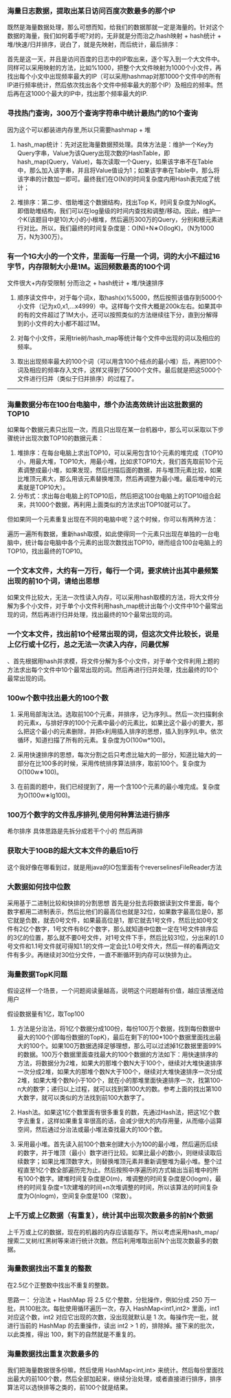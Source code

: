 ### 海量日志数据，提取出某日访问百度次数最多的那个IP
既然是海量数据处理，那么可想而知，给我们的数据那就一定是海量的。针对这个数据的海量，我们如何着手呢?对的，无非就是分而治之/hash映射 + hash统计 + 堆/快速/归并排序，说白了，就是先映射，而后统计，最后排序：

首先是这一天，并且是访问百度的日志中的IP取出来，逐个写入到一个大文件中。同样可以采用映射的方法，比如%1000，把整个大文件映射为1000个小文件，再找出每个小文中出现频率最大的IP（可以采用hashmap对那1000个文件中的所有IP进行频率统计，然后依次找出各个文件中频率最大的那个IP）及相应的频率。然后再在这1000个最大的IP中，找出那个频率最大的IP.

### 寻找热门查询，300万个查询字符串中统计最热门的10个查询
因为这个可以都装进内存里,所以只需要hashmap + 堆

1. hash_map统计：先对这批海量数据预处理。具体方法是：维护一个Key为Query字串，Value为该Query出现次数的HashTable，即hash_map(Query，Value)，每次读取一个Query，如果该字串不在Table中，那么加入该字串，并且将Value值设为1；如果该字串在Table中，那么将该字串的计数加一即可。最终我们在O(N)的时间复杂度内用Hash表完成了统计；

2. 堆排序：第二步、借助堆这个数据结构，找出Top K，时间复杂度为NlogK。即借助堆结构，我们可以在log量级的时间内查找和调整/移动。因此，维护一个K(该题目中是10)大小的小根堆，然后遍历300万的Query，分别和根元素进行对比。所以，我们最终的时间复杂度是：O(N)+N∗O(logK)，（N为1000万，N为300万）。


### 有一个1G大小的一个文件，里面每一行是一个词，词的大小不超过16字节，内存限制大小是1M。返回频数最高的100个词
文件很大+内存受限制 
分而治之 + hash统计 + 堆/快速排序

1. 顺序读文件中，对于每个词x，取hash(x)%5000，然后按照该值存到5000个小文件（记为x0,x1,...x4999）中。这样每个文件大概是200k左右。如果其中的有的文件超过了1M大小，还可以按照类似的方法继续往下分，直到分解得到的小文件的大小都不超过1M。

2. 对每个小文件，采用trie树/hash_map等统计每个文件中出现的词以及相应的频率。

3. 取出出现频率最大的100个词（可以用含100个结点的最小堆）后，再把100个词及相应的频率存入文件，这样又得到了5000个文件。最后就是把这5000个文件进行归并（类似于归并排序）的过程了。

--- 


### 海量数据分布在100台电脑中，想个办法高效统计出这批数据的TOP10
如果每个数据元素只出现一次，而且只出现在某一台机器中，那么可以采取以下步骤统计出现次数TOP10的数据元素：

1. 堆排序：在每台电脑上求出TOP10，可以采用包含10个元素的堆完成（TOP10小，用最大堆，TOP10大，用最小堆，比如求TOP10大，我们首先取前10个元素调整成最小堆，如果发现，然后扫描后面的数据，并与堆顶元素比较，如果比堆顶元素大，那么用该元素替换堆顶，然后再调整为最小堆。最后堆中的元素就是TOP10大）。
2. 分布式：求出每台电脑上的TOP10后，然后把这100台电脑上的TOP10组合起来，共1000个数据，再利用上面类似的方法求出TOP10就可以了。

但如果同一个元素重复出现在不同的电脑中呢？这个时候，你可以有两种方法：

遍历一遍所有数据，重新hash取摸，如此使得同一个元素只出现在单独的一台电脑中，统计每台电脑中各个元素的出现次数找出TOP10，继而组合100台电脑上的TOP10，找出最终的TOP10。




### 一个文本文件，大约有一万行，每行一个词，要求统计出其中最频繁出现的前10个词，请给出思想
如果文件比较大，无法一次性读入内存，可以采用hash取模的方法，将大文件分解为多个小文件，对于单个小文件利用hash_map统计出每个小文件中10个最常出现的词，然后再进行归并处理，找出最终的10个最常出现的词。


### 一个文本文件，找出前10个经常出现的词，但这次文件比较长，说是上亿行或十亿行，总之无法一次读入内存，问最优解
、首先根据用hash并求模，将文件分解为多个小文件，对于单个文件利用上题的方法求出每个文件中10个最常出现的词。然后再进行归并处理，找出最终的10个最常出现的词。


### 100w个数中找出最大的100个数
1. 采用局部淘汰法。选取前100个元素，并排序，记为序列L。然后一次扫描剩余的元素x，与排好序的100个元素中最小的元素比，如果比这个最小的要大，那么把这个最小的元素删除，并把x利用插入排序的思想，插入到序列L中。依次循环，知道扫描了所有的元素。复杂度为O(100w*100)。

2. 采用快速排序的思想，每次分割之后只考虑比轴大的一部分，知道比轴大的一部分在比100多的时候，采用传统排序算法排序，取前100个。复杂度为O(100w∗100)。

3. 在前面的题中，我们已经提到了，用一个含100个元素的最小堆完成。复杂度为O(100w∗lg100)。


### 100万个数字的文件乱序排列,使用何种算法进行排序
希尔排序 具体思路是先拆分成若干个小的 然后再排


### 获取大于10GB的超大文本文件的最后10行
这个我好像在哪看到过，就是用java的IO包里面有个reverselinesFileReader方法

### 大数据如何找中位数
采用基于二进制比较和快排的分割思想 
首先是分批去将数据读到文件里面，每个数字都用二进制表示，然后比他们的最高位也就是32位，如果数字最高位是0，那它就是负数，就去0号文件，如果最高位是1，那它就去1号文件，然后比如0号文件有2亿个数字，1号文件有8亿个数字，那么就知道中位数一定在1号文件排序后的3亿的位置，那么就不要0号文件，对1号文件下手，然后比较31位，分出来的1.0号文件和1.1号文件就可得知1.1的文件一定会比1.0号文件大，然后一样的看两边文件有多少。再继续对30位分文件，一直不断循环到内存可以快排为止。


### 海量数据TopK问题
假设这样一个场景，一个问题阅读量越高，说明这个问题越有价值，越应该推送给用户

假设数据量有1亿，取Top100
1. 方法是分治法，将1亿个数据分成100份，每份100万个数据，找到每份数据中最大的100个(即每份数据的TopK)，最后在剩下的100*100个数据里面找出最大的100个。如果100万数据选择足够理想，那么可以过滤掉1亿数据里面99%的数据。100万个数据里面查找最大的100个数据的方法如下：用快速排序的方法，将数据分为2堆，如果大的那堆个数N大于100个，继续对大堆快速排序一次分成2堆，如果大的那堆个数N大于100个，继续对大堆快速排序一次分成2堆，如果大堆个数N小于100个，就在小的那堆里面快速排序一次，找第100-n大的数字；递归以上过程，就可以找到第100大的数。参考上面的找出第100大数字，就可以类似的方法找到前100大数字了。
   
2. Hash法。如果这1亿个数里面有很多重复的数，先通过Hash法，把这1亿个数字去重复，这样如果重复率很高的话，会减少很大的内存用量，从而缩小运算空间，然后通过分治法或最小堆法查找最大的100个数。
   
3. 采用最小堆。首先读入前100个数来创建大小为100的最小堆，然后遍历后续的数字，并于堆顶（最小）数字进行比较。如果比最小的数小，则继续读取后续数字；如果比堆顶数字大，则替换堆顶元素并重新调整堆为最小堆。整个过程直至1亿个数全部遍历完为止。然后按照中序遍历的方式输出当前堆中的所有100个数字。建堆时间复杂度是O(m)，堆调整的时间复杂度是O(logm)，最终的时间复杂度=1次建堆的时间+n次堆调整的时间，所以该算法的时间复杂度为O(nlogm)，空间复杂度是100（常数）。



### 上千万或上亿数据（有重复），统计其中出现次数最多的前N个数据
上千万或上亿的数据，现在的机器的内存应该能存下。所以考虑采用hash_map/搜索二叉树/红黑树等来进行统计次数。然后利用堆取出前N个出现次数最多的数据。


### 海量数据找出不重复的整数
在2.5亿个正整数中找出不重复的整数。

思路一：
分治法 + HashMap 
将 2.5 亿个整数，分批操作，例如分成 250 万一批，共100批次。每批使用循环遍历一次，存入 HashMap<int1,int2> 里面，int1 对应这个数，int2 对应它出现的次数，没出现就默认是 1 次。每操作完一批，就进行当前的 HashMap 的去重操作，读出 int2 > 1 的，排除掉。接下来的批次，以此类推，得出 100，剩下的自然就是不重复的。

### 海量数据找出重复次数最多的
我们把海量数据很多份嘛，然后使用 HashMap<int,int> 来统计。然后每份里面找出最大的前100个数，然后全部加起来，继续分治处理，或者直接进行排序，排序算法可以选快排等之类的，前100个就是结果。